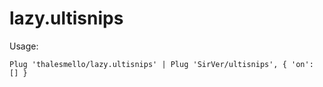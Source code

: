 # lazy.ultisnips

Usage:

```
Plug 'thalesmello/lazy.ultisnips' | Plug 'SirVer/ultisnips', { 'on': [] }
```
